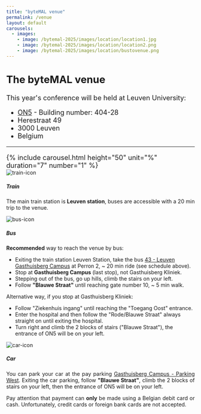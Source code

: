 ```yaml
---
title: "byteMAL venue"
permalink: /venue
layout: default
carousels:
  - images: 
    - image: /bytemal-2025/images/location/location1.jpg
    - image: /bytemal-2025/images/location/location2.png
    - image: /bytemal-2025/images/location/bustovenue.png
---
```


  <div class="col-sm-12 px-3">
	  <div class="jumbotron p-5" style="text-align:left; font-size:18px">
		  <h2><b>The byteMAL venue</b></h2>
		  <p> This year's conference will be held at Leuven University:
		  <ul>
			  <li><a href="https://www.kuleuven.be/kulag/en/gebouw/404-28">ON5</a> - Building number: 404-28</li>
			  <li>Herestraat 49</li>
			  <li>3000 Leuven</li>
			  <li>Belgium</li>
		  </ul>
	    </p>
		  <hr>
		  {% include carousel.html height="50" unit="%" duration="7" number="1" %}
	  </div>
	  
<div class="card-deck text-center">

  <div class="card">
    <img src="/bytemal-2025/images/Icons/train-icon.png" class="card-img-top px-4 py-1" alt="train-icon">
    <div class="card-body">
      <h5 class="card-title">Train</h5>
      <p class="card-text" style = "text-align: justify">The main train station is <b>Leuven station</b>, buses are accessible with a 20 min trip to the venue.</p>
    </div>
  </div>


  <div class="card">
    <img src="/bytemal-2025/images/Icons/bus-icon.png" class="card-img-top px-4 py-1" alt="bus-icon">
    <div class="card-body">
      <h5 class="card-title">Bus</h5>
      <p class="card-text" style = "text-align: justify"><b>Recommended</b> way to reach the venue by bus:
      <ul style = "text-align: left">
        <li>Exiting the train station Leuven Station, take the bus <a href="https://www.delijn.be/fr/lijnen/3043/?richtingCode=1&stopId=303126&clickSource=map">43 - Leuven Gasthuisberg Campus</a> at Perron 2, ~ 20 min ride (see schedule above).</li>
        <li>Stop at <b>Gasthuisberg Campus</b> (last stop), not Gasthuisberg Kliniek.</li>
        <li>Stepping out of the bus, go up hills, climb the stairs on your left.</li>
        <li>Follow <b>"Blauwe Straat"</b> until reaching gate number 10, ~ 5 min walk.</li>
	    </ul>
      </p>
      <p class="card-text" style = "text-align: justify">Alternative way, if you stop at Gasthuisberg Kliniek:
      <ul style = "text-align: left">
        <li>Follow "Ziekenhuis ingang" until reaching the "Toegang Oost" entrance.</li>
        <li>Enter the hospital and then follow the "Rode/Blauwe Straat" always straight on until exiting the hospital.</li>
        <li>Turn right and climb the 2 blocks of stairs ("Blauwe Straat"), the entrance of ON5 will be on your left.</li>
	    </ul>
      </p>
    </div>
  </div>
  
  <div class="card">
    <img src="/bytemal-2025/images/Icons/car-icon.png" class="card-img-top px-4 py-1" alt="car-icon">
    <div class="card-body">
      <h5 class="card-title">Car</h5>
      <p class="card-text" style = "text-align: justify">You can park your car at the pay parking <a href="https://www.uzleuven.be/en/contact/gasthuisberg/parking-gasthuisberg-campus#parking-west">Gasthuisberg Campus - Parking West</a>. Exiting the car parking, follow <b>"Blauwe Straat"</b>, climb the 2 blocks of stairs on your left, then the entrance of ON5 will be on your left.</p>
      <p class="card-text" style = "text-align: justify">Pay attention that payment can <b>only</b> be made using a Belgian debit card or cash.  Unfortunately, credit cards or foreign bank cards are not accepted.</p>
    </div>
  </div>
</div>
